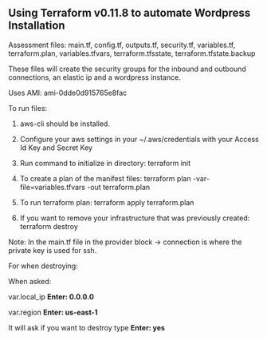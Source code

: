 
Using Terraform v0.11.8 to automate Wordpress Installation
----------------------

Assessment files: 
main.tf,
config.tf,
outputs.tf,
security.tf,
variables.tf,
terraform.plan,
variables.tfvars,
terraform.tfsstate,
terraform.tfstate.backup


These files will create the security groups for the inbound and outbound connections, an elastic ip and a wordpress instance.

Uses AMI: ami-0dde0d915765e8fac

To run files:

1. aws-cli should be installed.  

2. Configure your aws settings in your ~/.aws/credentials with your Access Id Key and Secret Key 

3. Run command to initialize in directory: 
terraform init 

4. To create a plan of the manifest files:
terraform plan -var-file=variables.tfvars -out terraform.plan

5. To run terraform plan:
terraform apply terraform.plan

6. If you want to remove your infrastructure that was previously created:
terraform destroy

Note: In the main.tf file in the provider block -> connection is where the private key is used for ssh. 

For when destroying:

When asked:

var.local_ip
**Enter:
0.0.0.0**

var.region
**Enter:
us-east-1**

It will ask if you want to destroy type
**Enter: 
yes**


